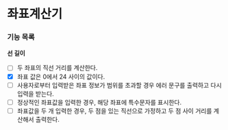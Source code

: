 # 좌표계산기
### 기능 목록
**선 길이** 
- [ ] 두 좌표의 직선 거리를 계산한다.
- [x] 좌표 값은 0에서 24 사이의 값이다.
- [ ] 사용자로부터 입력받은 좌표 정보가 범위를 초과할 경우 에러 문구를 출력하고 다시 입력을 받는다.
- [ ] 정상적인 좌표값을 입력한 경우, 해당 좌표에 특수문자를 표시한다.
- [ ] 좌표값을 두 개 입력한 경우, 두 점을 있는 직선으로 가정하고 두 점 사이 거리를 계산해서 출력한다.
